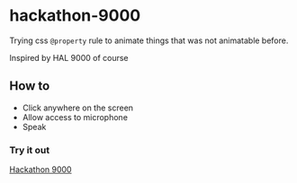 # hackathon-9000

Trying css `@property` rule to animate things that was not animatable before.

Inspired by HAL 9000 of course

## How to

- Click anywhere on the screen
- Allow access to microphone
- Speak

### Try it out

[Hackathon 9000](https://johannestretton37.github.io/hackathon-9000)
